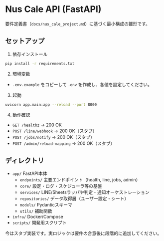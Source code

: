 # Nus Cale API (FastAPI)

要件定義書（`docs/nus_cale_project.md`）に基づく最小構成の雛形です。

## セットアップ

1. 依存インストール

```bash
pip install -r requirements.txt
```

2. 環境変数

- `.env.example` をコピーして `.env` を作成し、各値を設定してください。

3. 起動

```bash
uvicorn app.main:app --reload --port 8000
```

4. 動作確認

- `GET /healthz` → 200 OK
- `POST /line/webhook` → 200 OK（スタブ）
- `POST /jobs/notify` → 200 OK（スタブ）
- `POST /admin/reload-mapping` → 200 OK（スタブ）

## ディレクトリ

- `app/` FastAPI本体
  - `endpoints/` 主要エンドポイント（health, line, jobs, admin）
  - `core/` 設定・ログ・スケジューラ等の基盤
  - `services/` LINE/Sheetsラッパや判定・通知オーケストレーション
  - `repositories/` データ取得層（ユーザー設定・シート）
  - `models/` Pydanticスキーマ
  - `utils/` 補助関数
- `infra/` Docker/Compose
- `scripts/` 開発用スクリプト

今はスタブ実装です。実ロジックは要件の合意後に段階的に追加してください。
